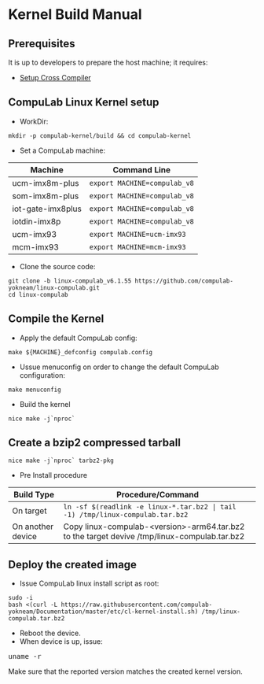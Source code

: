 # Kernel Build Manual

## Prerequisites
It is up to developers to prepare the host machine; it requires:

* [Setup Cross Compiler](https://github.com/compulab-yokneam/meta-bsp-imx8mp/blob/kirkstone/Documentation/toolchain.md#linaro-toolchain-how-to)

## CompuLab Linux Kernel setup

* WorkDir:
```
mkdir -p compulab-kernel/build && cd compulab-kernel
```

* Set a CompuLab machine:

| Machine | Command Line |
|---|---|
|ucm-imx8m-plus|```export MACHINE=compulab_v8```|
|som-imx8m-plus|```export MACHINE=compulab_v8```|
|iot-gate-imx8plus|```export MACHINE=compulab_v8```|
|iotdin-imx8p|```export MACHINE=compulab_v8```|
|ucm-imx93|```export MACHINE=ucm-imx93```|
|mcm-imx93|```export MACHINE=mcm-imx93```|

* Clone the source code:
```
git clone -b linux-compulab_v6.1.55 https://github.com/compulab-yokneam/linux-compulab.git
cd linux-compulab
```

## Compile the Kernel

* Apply the default CompuLab config:
```
make ${MACHINE}_defconfig compulab.config
```

* Ussue menuconfig on order to change the default CompuLab configuration:
```
make menuconfig
```

* Build the kernel
```
nice make -j`nproc`
```

## Create a bzip2 compressed tarball
```
nice make -j`nproc` tarbz2-pkg 
```

* Pre Install procedure

|Build Type|Procedure/Command|
|---|---|
|On target|``ln -sf $(readlink -e linux-*.tar.bz2 \| tail -1) /tmp/linux-compulab.tar.bz2``|
|On another device|Copy linux-compulab-\<version\>-arm64.tar.bz2 to the target devive /tmp/linux-compulab.tar.bz2|

## Deploy the created image
* Issue CompuLab linux install script as root:
```
sudo -i
bash <(curl -L https://raw.githubusercontent.com/compulab-yokneam/Documentation/master/etc/cl-kernel-install.sh) /tmp/linux-compulab.tar.bz2
```
* Reboot the device.
* When device is up, issue:
<pre>
uname -r
</pre>
Make sure that the reported version matches the created kernel version.
